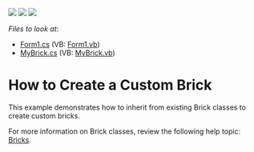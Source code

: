 <!-- default badges list -->
![](https://img.shields.io/endpoint?url=https://codecentral.devexpress.com/api/v1/VersionRange/128597256/10.2.3%2B)
[![](https://img.shields.io/badge/Open_in_DevExpress_Support_Center-FF7200?style=flat-square&logo=DevExpress&logoColor=white)](https://supportcenter.devexpress.com/ticket/details/E91)
[![](https://img.shields.io/badge/📖_How_to_use_DevExpress_Examples-e9f6fc?style=flat-square)](https://docs.devexpress.com/GeneralInformation/403183)
<!-- default badges end -->
<!-- default file list -->
*Files to look at*:

* [Form1.cs](./CS/Form1.cs) (VB: [Form1.vb](./VB/Form1.vb))
* [MyBrick.cs](./CS/MyBrick.cs) (VB: [MyBrick.vb](./VB/MyBrick.vb))
<!-- default file list end -->

# How to Create a Custom Brick

This example demonstrates how to inherit from existing Brick classes to create custom bricks.

For more information on Brick classes, review the following help topic: [Bricks](https://docs.devexpress.com/WindowsForms/88/controls-and-libraries/printing-exporting/concepts/basic-terms/bricks).


